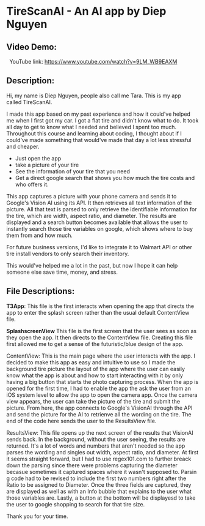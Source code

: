 # TireScanAI - An AI app by Diep Nguyen

Video Demo:
--
 
YouTube link: https://www.youtube.com/watch?v=9LM_WB9EAXM

Description:
--

Hi, my name is Diep Nguyen, people also call me Tara. This is my app called TireScanAI. 

I made this app based on my past experience and how it could've helped me when I first got my car. I got a flat tire and didn't know what to do. It took all day to get to know what I needed and believed I spent too much. Throughout this course and learning about coding, I thought about if I could've made something that would've made that day a lot less stressful and cheaper. 

- Just open the app
- take a picture of your tire
- See the information of your tire that you need
- Get a direct google search that shows you how much the tire costs and who offers it.

This app captures a picture with your phone camera and sends it to Google's Vision AI using its API. It then retrieves all text information of the picture. All that text is parsed to only retrieve the identifiable information for the tire, which are width, aspect ratio, and diameter. The results are displayed and a search button becomes available that allows the user to instantly search those tire variables on google, which shows where to buy them from and how much.

For future business versions, I'd like to integrate it to Walmart API or other tire install vendors to only search their inventory.

This would've helped me a lot in the past, but now I hope it can help someone else save time, money, and stress.

File Descriptions:
--

**T3App**: This file is the first interacts when opening the app that directs the app to enter the splash screen rather than the usual default ContentView file.

<strong>SplashscreenView</strong> This file is the first screen that the user sees as soon as they open the app. It then directs to the ContentView file. Creating this file first allowed me to get a sense of the futuristic/blue design of the app.

ContentView: This is the main page where the user interacts with the app. I decided to make this app as easy and intuitive to use so I made the background tire picture the layout of the app where the user can easily know what the app is about and how to start interacting with it by only having a big button that starts the photo capturing process. When the app is opened for the first time, I had to enable the app the ask the user from an iOS system level to allow the app to open the camera app. Once the camera view appears, the user can take the picture of the tire and submit the picture. From here, the app connects to Google's VisionAI through the API and send the picture for the AI to retrienve all the wording on the tire. The end of the code here sends the user to the ResultsView file.

ResultsView: This file opens up the next screen of the results that VisionAI sends back. In the background, without the user seeing, the results are returned. It's a lot of words and numbers that aren't needed so the app parses the wording and singles out width, aspect ratio, and diameter. At first it seems straight forward, but I had to use regex101.com to further breack down the parsing since there were problems capturing the diameter becasue sometimes it captured spaces where it wasn't supposed to. Parsin g code had to be revised to include the first two numbers right after the Ratio to be assigned to Diameter. Once the three fields are captured, they are displayed as well as with an Info bubble that explains to the user what those variables are. Lastly, a button at the bottom will be displayesd to take the user to google shopping to search for that tire size.

Thank you for your time.
